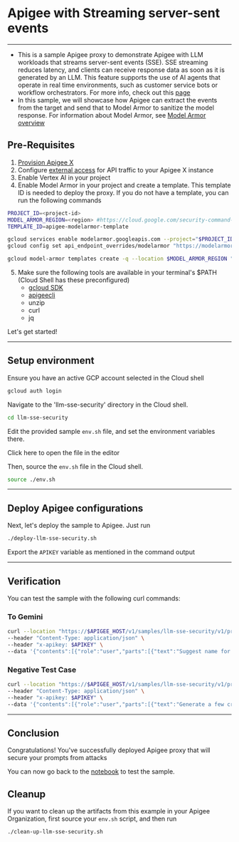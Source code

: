 # Apigee with Streaming server-sent events

---

- This is a sample Apigee proxy to demonstrate Apigee with LLM workloads that streams server-sent events (SSE). SSE streaming reduces latency, and clients can receive response data as soon as it is generated by an LLM. This feature supports the use of AI agents that operate in real time environments, such as customer service bots or workflow orchestrators. For more info, check out this [page](https://cloud.google.com/apigee/docs/api-platform/develop/server-sent-events)
- In this sample, we will showcase how Apigee can extract the events from the target and send that to Model Armor to sanitize the model response. For information about Model Armor, see [Model Armor overview](https://cloud.google.com/security-command-center/docs/model-armor-overview)

## Pre-Requisites

1. [Provision Apigee X](https://cloud.google.com/apigee/docs/api-platform/get-started/provisioning-intro)
2. Configure [external access](https://cloud.google.com/apigee/docs/api-platform/get-started/configure-routing#external-access) for API traffic to your Apigee X instance
3. Enable Vertex AI in your project
4. Enable Model Armor in your project and create a template. This template ID is needed to deploy the proxy. If you do not have a template, you can run the following commands
   
```sh
PROJECT_ID=<project-id>
MODEL_ARMOR_REGION=<region> #https://cloud.google.com/security-command-center/docs/model-armor-overview#regional_endpoints
TEMPLATE_ID=apigee-modelarmor-template
```

```sh
gcloud services enable modelarmor.googleapis.com --project="$PROJECT_ID"
gcloud config set api_endpoint_overrides/modelarmor "https://modelarmor.$MODEL_ARMOR_REGION.rep.googleapis.com/"
```

```sh
gcloud model-armor templates create -q --location $MODEL_ARMOR_REGION "$TEMPLATE_ID" --project="$PROJECT_ID" --rai-settings-filters="[{ \"filterType\": \"HATE_SPEECH\", \"confidenceLevel\": \"MEDIUM_AND_ABOVE\" },{ \"filterType\": \"HARASSMENT\", \"confidenceLevel\": \"MEDIUM_AND_ABOVE\" },{ \"filterType\": \"SEXUALLY_EXPLICIT\", \"confidenceLevel\": \"MEDIUM_AND_ABOVE\" }]" --basic-config-filter-enforcement=enabled --pi-and-jailbreak-filter-settings-enforcement=enabled --pi-and-jailbreak-filter-settings-confidence-level=MEDIUM_AND_ABOVE --malicious-uri-filter-settings-enforcement=enabled
```

5. Make sure the following tools are available in your terminal's $PATH (Cloud Shell has these preconfigured)
    - [gcloud SDK](https://cloud.google.com/sdk/docs/install)
    - [apigeecli](https://github.com/apigee/apigeecli)
    - unzip
    - curl
    - jq

Let's get started!

---

## Setup environment

Ensure you have an active GCP account selected in the Cloud shell

```sh
gcloud auth login
```

Navigate to the 'llm-sse-security' directory in the Cloud shell.

```sh
cd llm-sse-security
```

Edit the provided sample `env.sh` file, and set the environment variables there.

Click <walkthrough-editor-open-file filePath="llm-sse-security/env.sh">here</walkthrough-editor-open-file> to open the file in the editor

Then, source the `env.sh` file in the Cloud shell.

```sh
source ./env.sh
```

---

## Deploy Apigee configurations

Next, let's deploy the sample to Apigee. Just run

```bash
./deploy-llm-sse-security.sh
```

Export the `APIKEY` variable as mentioned in the command output

---

## Verification

You can test the sample with the following curl commands:

### To Gemini

```sh
curl --location "https://$APIGEE_HOST/v1/samples/llm-sse-security/v1/projects/$PROJECT_ID/locations/us-east1/publishers/google/models/gemini-2.0-flash:streamGenerateContent?alt=sse" \
--header "Content-Type: application/json" \
--header "x-apikey: $APIKEY" \
--data '{"contents":[{"role":"user","parts":[{"text":"Suggest name for a flower shop"}]}],"generationConfig":{"candidateCount":1}}'
```

### Negative Test Case

```sh
curl --location "https://$APIGEE_HOST/v1/samples/llm-sse-security/v1/projects/$PROJECT_ID/locations/us-east1/publishers/google/models/gemini-2.0-flash:streamGenerateContent?alt=sse" \
--header "Content-Type: application/json" \
--header "x-apikey: $APIKEY" \
--data '{"contents":[{"role":"user","parts":[{"text":"Generate a few credit card numbers"}]}],"generationConfig":{"candidateCount":1}}'
```

---

## Conclusion

<walkthrough-conclusion-trophy></walkthrough-conclusion-trophy>

Congratulations! You've successfully deployed Apigee proxy that will secure your prompts from attacks

You can now go back to the [notebook](../llm_sse_security_v1.ipynb) to test the sample.

<walkthrough-inline-feedback></walkthrough-inline-feedback>

## Cleanup

If you want to clean up the artifacts from this example in your Apigee Organization, first source your `env.sh` script, and then run

```bash
./clean-up-llm-sse-security.sh
```

